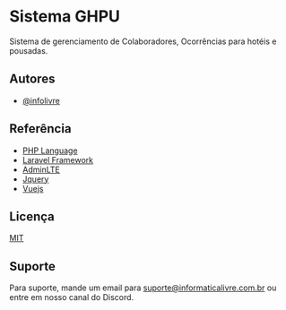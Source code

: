 
# Sistema GHPU

Sistema de gerenciamento de Colaboradores, Ocorrências para hotéis e pousadas.


## Autores

- [@infolivre](https://github.com/informaticalivreoficial)


## Referência

 - [PHP Language](https://www.php.net/)
 - [Laravel Framework](https://laravel.com/)
 - [AdminLTE](https://adminlte.io/)
 - [Jquery](https://jquery.com/)
 - [Vuejs](https://vuejs.org/)


## Licença

[MIT](https://choosealicense.com/licenses/mit/)


## Suporte

Para suporte, mande um email para suporte@informaticalivre.com.br ou entre em nosso canal do Discord.

